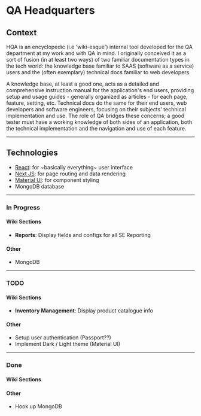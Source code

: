 # QA Headquarters
 
## Context

HQA is an encyclopedic (i.e 'wiki-esque') internal tool developed for the QA department at my work and with QA in mind. I originally conceived it as a sort of fusion (in at least two ways) of two familiar documentation types in the tech world: the knowledge base familiar to SAAS (software as a service) users and the (often exemplary) technical docs familiar to
web developers.

A knowledge base, at least a good one, acts as a detailed and comprehensive instruction manual for the application's end users, providing setup and usage guides - generally organized as articles - for each page, feature, setting, etc.
Technical docs do the same for their end users, web developers and software engineers, focusing on their subjects' technical implementation and use. The role of QA bridges these concerns; a good tester must have a working knowledge of both sides of an application, both the technical implementation and the navigation and use of each feature.

---

## Technologies 
- [React](https://reactjs.org/): for ~basically everything~ user interface
- [Next JS](https://nextjs.org/): for page routing and data rendering
- [Material UI](https://material-ui.com/): for component styling
- MongoDB database

---
### In Progress

#### Wiki Sections
- **Reports**: Display fields and configs for all SE Reporting

#### Other
- MongoDB 

---
### TODO
#### Wiki Sections
- **Inventory Management**: Display product catalogue info

#### Other
- Setup user authentication (Passport??)
- Implement Dark / Light theme (Material UI) 

---
### Done
#### Wiki Sections

#### Other
- Hook up MongoDB 